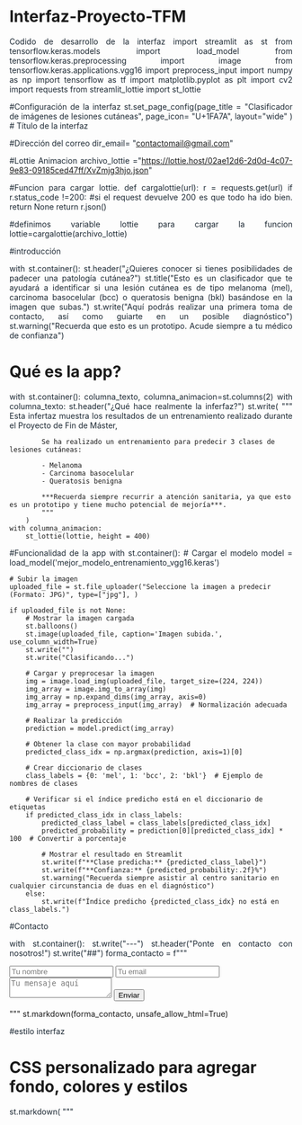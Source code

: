 # Interfaz-Proyecto-TFM
Codido de desarrollo de la interfaz
import streamlit as st
from tensorflow.keras.models import load_model
from tensorflow.keras.preprocessing import image
from tensorflow.keras.applications.vgg16 import preprocess_input
import numpy as np
import tensorflow as tf
import matplotlib.pyplot as plt
import cv2
import requests
from streamlit_lottie import st_lottie

#Configuración de la interfaz
st.set_page_config(page_title = "Clasificador de imágenes de lesiones cutáneas", page_icon= "U+1FA7A", layout="wide" )  # Título de la interfaz

#Dirección del correo
dir_email= "contactomail@gmail.com"

#Lottie Animacion
archivo_lottie ="https://lottie.host/02ae12d6-2d0d-4c07-9e83-09185ced47ff/XvZmjg3hjo.json"

#Funcion para cargar lottie. 
def cargalottie(url):
    r = requests.get(url)
    if r.status_code !=200: #si el request devuelve 200 es que todo ha ido bien. 
        return None
    return r.json()
    
#definimos variable lottie para cargar la funcion
lottie=cargalottie(archivo_lottie)

#introducción

with st.container():
    st.header("¿Quieres conocer si tienes posibilidades de padecer una patología cutánea?")
    st.title("Esto es un clasificador que te ayudará a identificar si una lesión cutánea es de tipo melanoma (mel), carcinoma basocelular (bcc) o queratosis benigna (bkl) basándose en la imagen que subas.")
    st.write("Aquí podrás realizar una primera toma de contacto, así como guiarte en un posible diagnóstico")
    st.warning("Recuerda que esto es un prototipo. Acude siempre a tu médico de confianza")

# Qué es la app?
with st.container():
    columna_texto, columna_animacion=st.columns(2)
    with columna_texto:
        st.header("¿Qué hace realmente la inferfaz?")
        st.write(
            """
            Esta infertaz muestra los resultados de un entrenamiento realizado durante el Proyecto de Fin de Máster, 

            Se ha realizado un entrenamiento para predecir 3 clases de lesiones cutáneas: 

            - Melanoma
            - Carcinoma basocelular
            - Queratosis benigna

            ***Recuerda siempre recurrir a atención sanitaria, ya que esto es un prototipo y tiene mucho potencial de mejoría***. 
            """
        )
    with columna_animacion: 
        st_lottie(lottie, height = 400)

#Funcionalidad de la app 
with st.container():
    # Cargar el modelo
    model = load_model('mejor_modelo_entrenamiento_vgg16.keras')

    # Subir la imagen
    uploaded_file = st.file_uploader("Seleccione la imagen a predecir (Formato: JPG)", type=["jpg"], )
    
    if uploaded_file is not None:
        # Mostrar la imagen cargada
        st.balloons()
        st.image(uploaded_file, caption='Imagen subida.', use_column_width=True)
        st.write("")
        st.write("Clasificando...")
    
        # Cargar y preprocesar la imagen
        img = image.load_img(uploaded_file, target_size=(224, 224))
        img_array = image.img_to_array(img)
        img_array = np.expand_dims(img_array, axis=0)
        img_array = preprocess_input(img_array)  # Normalización adecuada
    
        # Realizar la predicción
        prediction = model.predict(img_array)
    
        # Obtener la clase con mayor probabilidad
        predicted_class_idx = np.argmax(prediction, axis=1)[0]
    
        # Crear diccionario de clases
        class_labels = {0: 'mel', 1: 'bcc', 2: 'bkl'}  # Ejemplo de nombres de clases
    
        # Verificar si el índice predicho está en el diccionario de etiquetas
        if predicted_class_idx in class_labels:
            predicted_class_label = class_labels[predicted_class_idx]
            predicted_probability = prediction[0][predicted_class_idx] * 100  # Convertir a porcentaje
    
            # Mostrar el resultado en Streamlit
            st.write(f"**Clase predicha:** {predicted_class_label}")
            st.write(f"**Confianza:** {predicted_probability:.2f}%")
            st.warning("Recuerda siempre asistir al centro sanitario en cualquier circunstancia de duas en el diagnóstico")
        else:
            st.write(f"Índice predicho {predicted_class_idx} no está en class_labels.")

#Contacto 

with st.container():
    st.write("---")
    st.header("Ponte en contacto con nosotros!")
    st.write("##")
    forma_contacto = f"""
    <form action="https://formsubmit.co/{dir_email}" method="POST">
        <input type="hidden" name="_captcha" value="false">
        <input type="text" name="name" placeholder="Tu nombre" required>
        <input type="email" name="email" placeholder="Tu email" required>
        <textarea name="message" placeholder="Tu mensaje aquí" required></textarea>
        <button type="submit">Enviar</button>
    </form>
    """
    st.markdown(forma_contacto, unsafe_allow_html=True)

#estilo interfaz

# CSS personalizado para agregar fondo, colores y estilos
st.markdown(
    """
    <style>
        /* Fondo azul */
        .stApp {
            background-color: #f0f0f0;  /* Color azul de fondo */
        }

        /* Colores y estilo de texto */
        h1, h2, h3 {
            color: #FF5733;
            font-family: Arial, sans-serif;
        }

        /* Texto justificado y color */
        p, li, label, .stMarkdown p {
            color: #1C2833;
            text-align: justify; /* Justificar texto */
        }

        /* Botones */
        .stButton button {
            color: white;
            background-color: #2980B9;
            font-weight: bold;
        }
    </style>
    """,
    unsafe_allow_html=True
)
